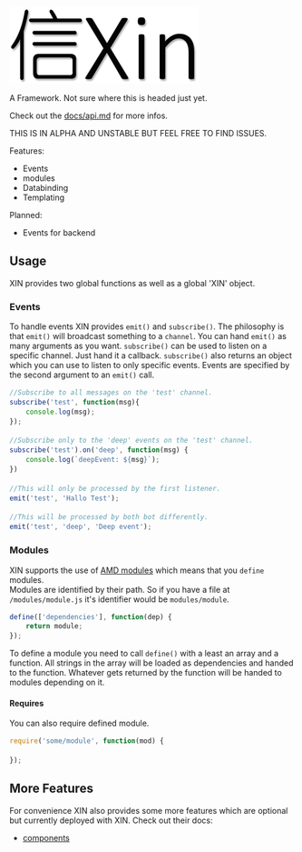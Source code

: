 ![Xin logo](/docs/logo.png)

A Framework. Not sure where this is headed just yet.

Check out the [docs/api.md](/docs/api.md) for more infos.

THIS IS IN ALPHA AND UNSTABLE BUT FEEL FREE TO FIND ISSUES.

Features:
- Events
- modules
- Databinding
- Templating

Planned:
- Events for backend

## Usage

XIN provides two global functions as well as a global 'XIN' object.

### Events

To handle events XIN provides `emit()` and `subscribe()`. The philosophy is that `emit()` will broadcast something to a `channel`. You can hand `emit()` as many arguments as you want. `subscribe()` can be used to listen on a specific channel. Just hand it a callback. `subscribe()` also returns an object which you can use to listen to only specific events. Events are specified by the second argument to an `emit()` call.

```javascript
//Subscribe to all messages on the 'test' channel.
subscribe('test', function(msg){
    console.log(msg);
});

//Subscribe only to the 'deep' events on the 'test' channel.
subscribe('test').on('deep', function(msg) {
    console.log(`deepEvent: ${msg}`);
})

//This will only be processed by the first listener.
emit('test', 'Hallo Test');

//This will be processed by both bot differently.
emit('test', 'deep', 'Deep event');
```

### Modules

XIN supports the use of [AMD modules](https://github.com/amdjs/amdjs-api/wiki/AMD) which means that you `define` modules.  
Modules are identified by their path. So if you have a file at `/modules/module.js` it's identifier would be `modules/module`.

```javascript
define(['dependencies'], function(dep) {
    return module;
});
```

To define a module you need to call `define()` with a least an array and a function. All strings in the array will be loaded as dependencies and handed to the function. Whatever gets returned by the function will be handed to modules depending on it.

#### Requires

You can also require defined module.

```javascript
require('some/module', function(mod) {

});
```

## More Features

For convenience XIN also provides some more features which are optional but currently deployed with XIN. Check out their docs:
- [components](docs/components.md)
